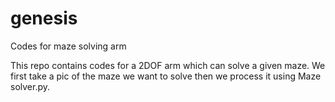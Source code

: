 # genesis
Codes for maze solving arm 

This repo contains codes for a 2DOF arm which can solve a given maze.
We first take a pic of the maze we want to solve then we process it using Maze solver.py.
